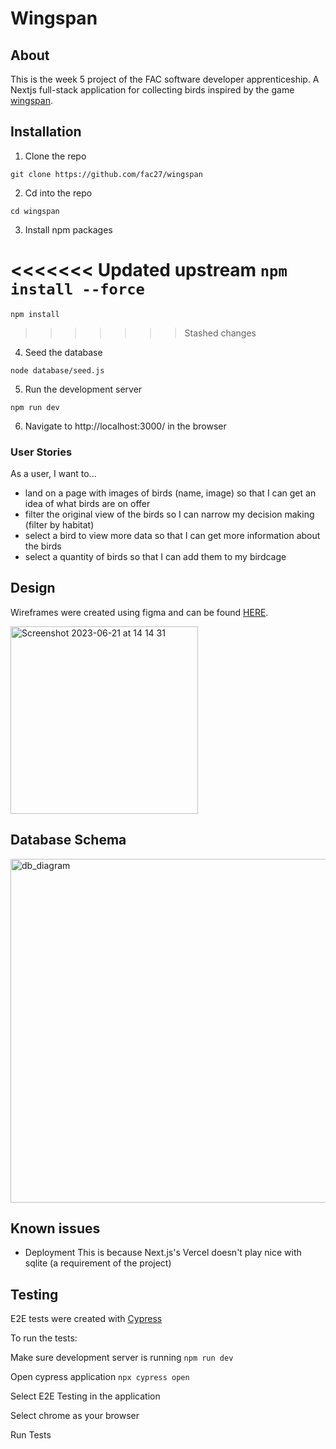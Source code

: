 # Wingspan

## About

This is the week 5 project of the FAC software developer apprenticeship. A Nextjs full-stack application for collecting birds inspired by the game [wingspan](https://stonemaiergames.com/games/wingspan/).

## Installation

1. Clone the repo

`git clone https://github.com/fac27/wingspan`

2. Cd into the repo

`cd wingspan`

3. Install npm packages

<<<<<<< Updated upstream
`npm install --force`
=======
`npm install`

> > > > > > > Stashed changes

4. Seed the database

`node database/seed.js`

5. Run the development server

`npm run dev`

6. Navigate to http://localhost:3000/ in the browser

### User Stories

As a user, I want to...

- land on a page with images of birds (name, image) so that I can get an idea of what birds are on offer
- filter the original view of the birds so I can narrow my decision making (filter by habitat)
- select a bird to view more data so that I can get more information about the birds
- select a quantity of birds so that I can add them to my birdcage

## Design

Wireframes were created using figma and can be found [HERE](https://www.figma.com/file/iiODlCs5mHMrSqUgyhGMW3/Homepage?type=design).

<img width="300" alt="Screenshot 2023-06-21 at 14 14 31" src="https://github.com/fac27/wingspan/assets/98838967/bef4fbae-ea10-4ef2-91d8-03ed2c0bf3cb">

## Database Schema

<img width="550" alt="db_diagram" src="https://github.com/fac27/wingspan/assets/23071495/19c9c84f-59a0-43a4-8e1a-50d00ba61410">

## Known issues

- Deployment
  This is because Next.js's Vercel doesn't play nice with sqlite (a requirement of the project)

## Testing

E2E tests were created with [Cypress](https://docs.cypress.io/guides/overview/why-cypress)

To run the tests:

Make sure development server is running
`npm run dev`

Open cypress application
`npx cypress open`

Select E2E Testing in the application

Select chrome as your browser

Run Tests
